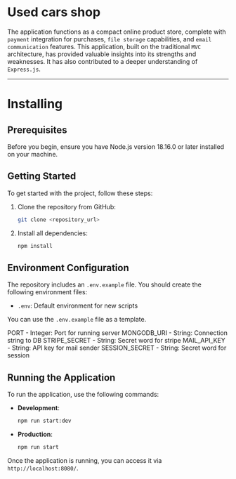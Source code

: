 # Used cars shop

The application functions as a compact online product store, complete with `payment` integration for purchases, `file storage` capabilities, and `email communication` features. This application, built on the traditional `MVC` architecture, has provided valuable insights into its strengths and weaknesses. It has also contributed to a deeper understanding of `Express.js`.

---

# Installing

## Prerequisites

Before you begin, ensure you have Node.js version 18.16.0 or later installed on your machine.

## Getting Started

To get started with the project, follow these steps:

1. Clone the repository from GitHub:

   ```bash
   git clone <repository_url>
   ```

2. Install all dependencies:

   ```bash
   npm install
   ```

## Environment Configuration

The repository includes an `.env.example` file. You should create the following environment files:

- `.env`: Default environment for new scripts

You can use the `.env.example` file as a template.

PORT - Integer: Port for running server
MONGODB_URI - String: Connection string to DB
STRIPE_SECRET - String: Secret word for stripe
MAIL_API_KEY - String: API key for mail sender
SESSION_SECRET - String: Secret word for session

## Running the Application

To run the application, use the following commands:

- **Development**:

  ```bash
  npm run start:dev
  ```

- **Production**:

  ```bash
  npm run start
  ```

Once the application is running, you can access it via `http://localhost:8080/`.